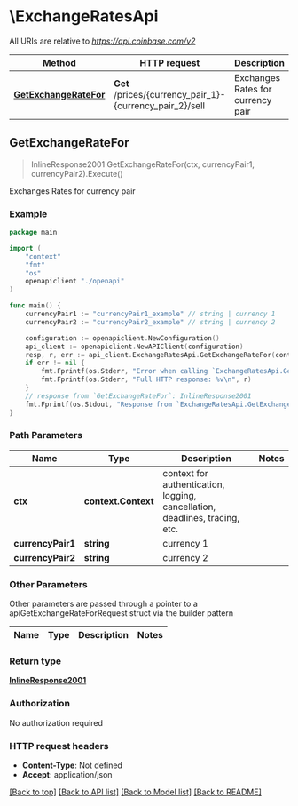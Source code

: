 # \ExchangeRatesApi

All URIs are relative to *https://api.coinbase.com/v2*

Method | HTTP request | Description
------------- | ------------- | -------------
[**GetExchangeRateFor**](ExchangeRatesApi.md#GetExchangeRateFor) | **Get** /prices/{currency_pair_1}-{currency_pair_2}/sell | Exchanges Rates for currency pair



## GetExchangeRateFor

> InlineResponse2001 GetExchangeRateFor(ctx, currencyPair1, currencyPair2).Execute()

Exchanges Rates for currency pair



### Example

```go
package main

import (
    "context"
    "fmt"
    "os"
    openapiclient "./openapi"
)

func main() {
    currencyPair1 := "currencyPair1_example" // string | currency 1 
    currencyPair2 := "currencyPair2_example" // string | currency 2 

    configuration := openapiclient.NewConfiguration()
    api_client := openapiclient.NewAPIClient(configuration)
    resp, r, err := api_client.ExchangeRatesApi.GetExchangeRateFor(context.Background(), currencyPair1, currencyPair2).Execute()
    if err != nil {
        fmt.Fprintf(os.Stderr, "Error when calling `ExchangeRatesApi.GetExchangeRateFor``: %v\n", err)
        fmt.Fprintf(os.Stderr, "Full HTTP response: %v\n", r)
    }
    // response from `GetExchangeRateFor`: InlineResponse2001
    fmt.Fprintf(os.Stdout, "Response from `ExchangeRatesApi.GetExchangeRateFor`: %v\n", resp)
}
```

### Path Parameters


Name | Type | Description  | Notes
------------- | ------------- | ------------- | -------------
**ctx** | **context.Context** | context for authentication, logging, cancellation, deadlines, tracing, etc.
**currencyPair1** | **string** | currency 1  | 
**currencyPair2** | **string** | currency 2  | 

### Other Parameters

Other parameters are passed through a pointer to a apiGetExchangeRateForRequest struct via the builder pattern


Name | Type | Description  | Notes
------------- | ------------- | ------------- | -------------



### Return type

[**InlineResponse2001**](inline_response_200_1.md)

### Authorization

No authorization required

### HTTP request headers

- **Content-Type**: Not defined
- **Accept**: application/json

[[Back to top]](#) [[Back to API list]](../README.md#documentation-for-api-endpoints)
[[Back to Model list]](../README.md#documentation-for-models)
[[Back to README]](../README.md)

